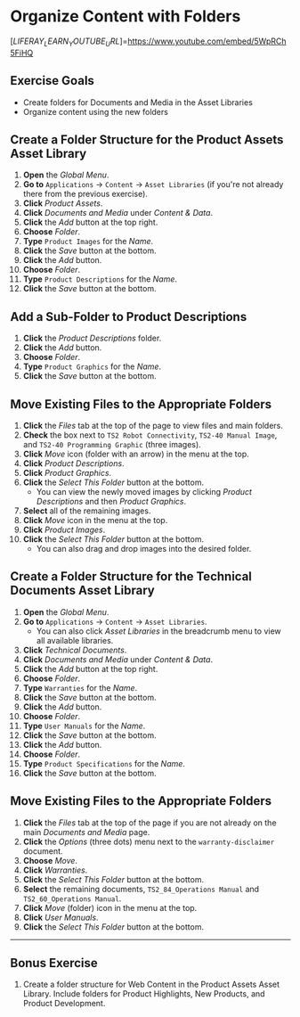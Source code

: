# Organize Content with Folders 

[$LIFERAY_LEARN_YOUTUBE_URL$]=https://www.youtube.com/embed/5WpRCh5FiHQ

## Exercise Goals 

* Create folders for Documents and Media in the Asset Libraries 
* Organize content using the new folders 

## Create a Folder Structure for the Product Assets Asset Library 
1. **Open** the _Global Menu_. 
2. **Go to** `Applications` &rarr; `Content` &rarr; `Asset Libraries` (if you're not already there from the previous exercise). 
3. **Click** _Product Assets_. 
4. **Click** _Documents and Media_ under _Content & Data_. 
5. **Click** the _Add_ button at the top right. 
6. **Choose** _Folder_. 
7. **Type** `Product Images` for the  _Name_. 
8. **Click** the _Save_ button at the bottom. 
9. **Click** the _Add_ button. 
10. **Choose** _Folder_. 
11. **Type** `Product Descriptions` for the  _Name_. 
12. **Click** the _Save_ button at the bottom. 

## Add a Sub-Folder to Product Descriptions 
1. **Click** the _Product Descriptions_ folder. 
2. **Click** the _Add_ button. 
3. **Choose** _Folder_. 
4. **Type** `Product Graphics` for the  _Name_. 
5. **Click** the _Save_ button at the bottom. 

## Move Existing Files to the Appropriate Folders 
1. **Click** the _Files_ tab at the top of the page to view files and main folders. 
2. **Check** the box next to `TS2 Robot Connectivity`, `TS2-40 Manual Image`, and `TS2-40 Programming Graphic` (three images). 
3. **Click** _Move_ icon (folder with an arrow) in the menu at the top. 
4. **Click** _Product Descriptions_. 
5. **Click** _Product Graphics_. 
6. **Click** the _Select This Folder_ button at the bottom. 
	- You can view the newly moved images by clicking _Product Descriptions_ and then _Product Graphics_. 
7. **Select** all of the remaining images. 
8. **Click** _Move_ icon in the menu at the top. 
9. **Click** _Product Images_. 
10. **Click** the _Select This Folder_ button at the bottom. 
	- You can also drag and drop images into the desired folder. 

## Create a Folder Structure for the Technical Documents Asset Library 
1. **Open** the _Global Menu_. 
2. **Go to** `Applications` &rarr; `Content` &rarr; `Asset Libraries`. 
	- You can also click _Asset Libraries_ in the breadcrumb menu to view all available libraries. 
3. **Click** _Technical Documents_. 
4. **Click** _Documents and Media_ under _Content & Data_. 
5. **Click** the _Add_ button at the top right. 
6. **Choose** _Folder_. 
7. **Type** `Warranties` for the  _Name_. 
8. **Click** the _Save_ button at the bottom. 
9. **Click** the _Add_ button. 
10. **Choose** _Folder_. 
11. **Type** `User Manuals` for the  _Name_. 
12. **Click** the _Save_ button at the bottom. 
13. **Click** the _Add_ button. 
14. **Choose** _Folder_. 
15. **Type** `Product Specifications` for the  _Name_. 
16. **Click** the _Save_ button at the bottom. 

## Move Existing Files to the Appropriate Folders 
1. **Click** the _Files_ tab at the top of the page if you are not already on the main _Documents and Media_ page. 
2. **Click** the _Options_ (three dots) menu next to the `warranty-disclaimer` document. 
3. **Choose** _Move_. 
4. **Click** _Warranties_. 
5. **Click** the _Select This Folder_ button at the bottom. 
6. **Select** the remaining documents, `TS2_84_Operations Manual` and `TS2_60_Operations Manual`. 
7. **Click** _Move_ (folder) icon in the menu at the top. 
8. **Click** _User Manuals_. 
9. **Click** the _Select This Folder_ button at the bottom. 

---

## Bonus Exercise 
1. Create a folder structure for Web Content in the Product Assets Asset Library. Include folders for Product Highlights, New Products, and Product Development. 